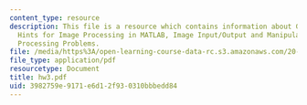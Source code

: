 ```yaml
---
content_type: resource
description: This file is a resource which contains information about Guidelines and
  Hints for Image Processing in MATLAB, Image Input/Output and Manipulation and Image
  Processing Problems.
file: /media/https%3A/open-learning-course-data-rc.s3.amazonaws.com/20-309-biological-engineering-ii-instrumentation-and-measurement-fall-2006/3982759e9171e6d12f930310bbbedd84_hw3.pdf
file_type: application/pdf
resourcetype: Document
title: hw3.pdf
uid: 3982759e-9171-e6d1-2f93-0310bbbedd84
---
```

